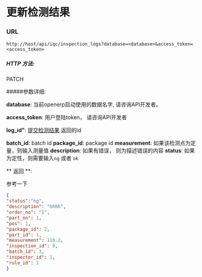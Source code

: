 # 更新检测结果

### URL

`http://host/api/iqc/inspection_logs?database=<database>&access_token=<access_token>`

##### HTTP 方法:

PATCH

#####参数详细:

**database**: 当前openerp启动使用的数据名字, 请咨询API开发者。

**access_token**:  用户登陆token， 请咨询API开发者

**log_id"**: [提交检测结果](create_inspection_log.md) 返回的id

**batch_id**: batch id
**package_id**: package id
**measurement**: 如果该检测点为定量，则输入测量值
**description**: 如果有错误， 则为描述错误的内容
**status**: 如果为定性，则需要输入`ng` 或者 `ok`

** 返回 **:

参考一下

``` json
{
"status":"ng",
"description": "hhhh",
"order_no": "1",
"part_no": 1,
"pos": 1,
"package_id": 2,
"part_id": 1,
"measurement": 110.2,
"inspection_id": 9,
"batch_id": 3,
"inspector_id": 1,
"rule_id": 1
}
```
